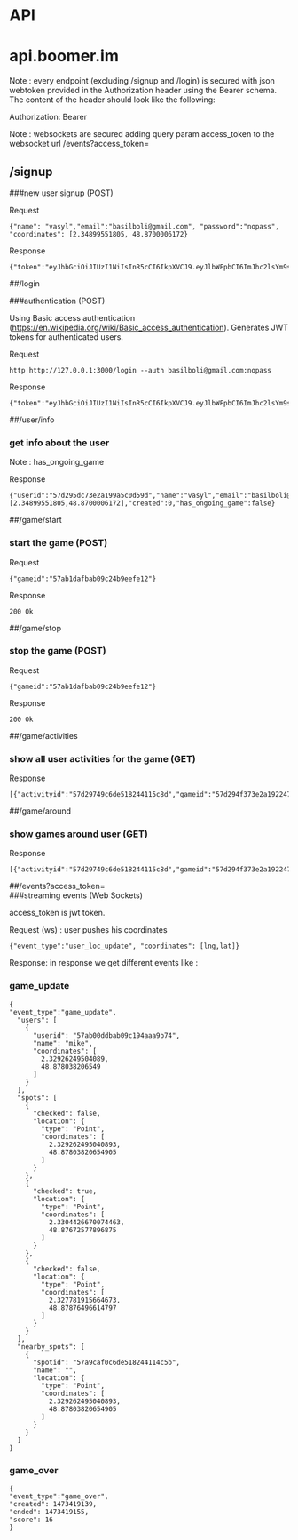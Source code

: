 # API

# api.boomer.im

Note : every endpoint (excluding /signup and /login) is secured with json webtoken provided in the Authorization header using the Bearer schema. The content of the header should look like the following:

Authorization: Bearer <token>

Note : websockets are secured adding query param access_token to the websocket url
/events?access_token=<token>

## /signup 

###new user signup (POST)

Request

```
{"name": "vasyl","email":"basilboli@gmail.com", "password":"nopass",  "coordinates": [2.34899551805, 48.8700006172}

```

Response

```
{"token":"eyJhbGciOiJIUzI1NiIsInR5cCI6IkpXVCJ9.eyJlbWFpbCI6ImJhc2lsYm9saUBnbWFpbC5jb20iLCJleHAiOjE0NzM2Nzc5MTYsImlhdCI6MTQ3MzQxODcxNiwiaXNzIjoiYXV0aC5zZXJ2aWNlIiwic3ViIjoiNTdkMjk1ZGM3M2UyYTE5OWE1YzBkNTlkIn0.tTgIeFzbw0yUNdxVhSWxHySHtJvSBWME4pROjU5pFXk"}

```


##/login  

###authentication (POST)

Using Basic access authentication 
(https://en.wikipedia.org/wiki/Basic_access_authentication). Generates JWT tokens for authenticated users.

Request 
```
http http://127.0.0.1:3000/login --auth basilboli@gmail.com:nopass
```

Response

```
{"token":"eyJhbGciOiJIUzI1NiIsInR5cCI6IkpXVCJ9.eyJlbWFpbCI6ImJhc2lsYm9saUBnbWFpbC5jb20iLCJleHAiOjE0NzM2Nzc5MTYsImlhdCI6MTQ3MzQxODcxNiwiaXNzIjoiYXV0aC5zZXJ2aWNlIiwic3ViIjoiNTdkMjk1ZGM3M2UyYTE5OWE1YzBkNTlkIn0.tTgIeFzbw0yUNdxVhSWxHySHtJvSBWME4pROjU5pFXk"}
```

##/user/info

### get info about the user

Note : has_ongoing_game 

Response
```
{"userid":"57d295dc73e2a199a5c0d59d","name":"vasyl","email":"basilboli@gmail.com","coordinates":[2.34899551805,48.8700006172],"created":0,"has_ongoing_game":false}
```

##/game/start

### start the game (POST)


Request

```
{"gameid":"57ab1dafbab09c24b9eefe12"}

```

Response

```
200 Ok

```

##/game/stop

### stop the game (POST)


Request

```
{"gameid":"57ab1dafbab09c24b9eefe12"}

```

Response

```
200 Ok

```

##/game/activities

### show all user activities for the game  (GET)


Response

```
[{"activityid":"57d29749c6de518244115c8d","gameid":"57d294f373e2a19224753c52","userid":"57d295dc73e2a199a5c0d59d","started":1473419081,"ended":1473419230,"status":1}]

```

##/game/around

### show games around user (GET)


Response

```
[{"activityid":"57d29749c6de518244115c8d","gameid":"57d294f373e2a19224753c52","userid":"57d295dc73e2a199a5c0d59d","started":1473419081,"ended":1473419230,"status":1}]

```


##/events?access_token=<token>  
###streaming  events (Web Sockets)

access_token is jwt token.


Request (ws) : user pushes his coordinates 

```
{"event_type":"user_loc_update", "coordinates": [lng,lat]}

```

Response: in response we get different events like :


### game_update


```
{
"event_type":"game_update",
  "users": [
    {
      "userid": "57ab00ddbab09c194aaa9b74",
      "name": "mike",
      "coordinates": [
        2.32926249504089,
        48.878038206549
      ]
    }
  ],
  "spots": [
    {
      "checked": false,
      "location": {
        "type": "Point",
        "coordinates": [
          2.329262495040893,
          48.87803820654905
        ]
      }
    },
    {
      "checked": true,
      "location": {
        "type": "Point",
        "coordinates": [
          2.3304426670074463,
          48.87672577896875
        ]
      }
    },
    {
      "checked": false,
      "location": {
        "type": "Point",
        "coordinates": [
          2.327781915664673,
          48.87876496614797
        ]
      }
    }
  ],
  "nearby_spots": [
    {
      "spotid": "57a9caf0c6de518244114c5b",
      "name": "",
      "location": {
        "type": "Point",
        "coordinates": [
          2.329262495040893,
          48.87803820654905
        ]
      }
    }
  ]
}
```


### game_over


```
{
"event_type":"game_over",
"created": 1473419139,
"ended": 1473419155,
"score": 16
}
```
